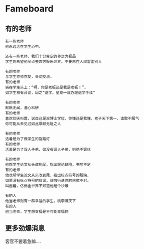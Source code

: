 # Fameboard


## 有的老师

    有一些老师
    他永远活在学生心中。

    还有一些老师，我们十分肯定的称之为极品
    学生则希望他早点去西方极乐世界，不要再在人间霍霍别人

    有的老师
    与学生亦师亦友，亲切交流.
    有的老师
    骑在学生头上：“啊，你是老板还是我是老板！”，
    如学生稍有异议，回之“退学，星期一就办理退学手续”

    有的老师
    默默无闻，潜心科研
    有的老师
    喜欢仰天叫嚣，说自己是双博士学位，你懂还是我懂，老子天下第一，谁敢不服气
    你可能从未见过如此厚颜无耻之人

    有的老师
    活着是为了做学生的指路灯
    有的老师
    活着是为了误人子弟，如没有误人子弟，则绝不罢休

    有的老师
    他帮学生论文从头改到尾，指出理论缺陷，书写不足
    有的老师
    他也帮学生论文从头改到尾，指出标点符号的残缺，
    如果没有标点符号的错误，就强行说你的格式不对，
    叫嚣着，仿佛全世界不知道他是个沙雕

    有的人
    他当老师则有一群幸福的学生，桃李满天下
    有的人
    他当老师，学生想幸福是不可能幸福的


## 更多劲爆消息

客官不要着急嘛....

